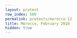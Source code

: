 ```yaml
---
layout: protest
row_index: 509
permalink: protests/morocco-12
title: Morocco, February 2018
hidden: true
---
```

